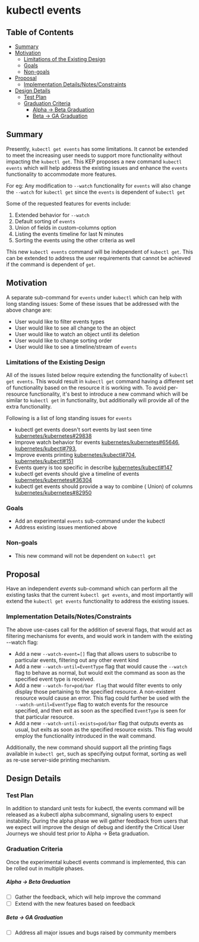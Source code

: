 # kubectl events

## Table of Contents

<!-- toc -->
- [Summary](#summary)
- [Motivation](#motivation)
  - [Limitations of the Existing Design](#limitations-of-the-existing-design)
  - [Goals](#goals)
  - [Non-goals](#non-goals)
- [Proposal](#proposal)
  - [Implementation Details/Notes/Constraints](#implementation-detailsnotesconstraints)
- [Design Details](#design-details)
  - [Test Plan](#test-plan)
  - [Graduation Criteria](#graduation-criteria)
      - [Alpha -&gt; Beta Graduation](#alpha---beta-graduation)
      - [Beta -&gt; GA Graduation](#beta---ga-graduation)
<!-- /toc -->

## Summary

Presently, `kubectl get events` has some limitations. It cannot be extended to meet the increasing user needs to
support more functionality without impacting the `kubectl get`. This KEP proposes a new command `kubectl events` which will help
address the existing issues and enhance the `events` functionality to accommodate more features.

For eg: Any modification to `--watch` functionality for `events` will also change the `--watch` for `kubectl get` since the `events` is dependent of `kubectl get`

Some of the requested features for events include:

1. Extended behavior for `--watch`
2. Default sorting of `events`
3. Union of fields in custom-columns option
4. Listing the events timeline for last N minutes
5. Sorting the events using the other criteria as well

This new `kubectl events` command will be independent of `kubectl get`. This can be
extended to address the user requirements that cannot be achieved if the command is dependent of `get`.

## Motivation

A separate sub-command for `events` under `kubectl` which can help with long standing issues:
Some of these issues that be addressed with the above change are:

- User would like to filter events types
- User would like to see all change to the an object
- User would like to watch an object until its deletion
- User would like to change sorting order
- User would like to see a timeline/stream of `events`

### Limitations of the Existing Design

All of the issues listed below require extending the functionality of `kubectl get events`.
This would result in `kubectl get` command having a different set of functionality based
on the resource it is working with. To avoid per-resource functionality, it's best to
introduce a new command which will be similar to `kubectl get` in functionality, but
additionally will provide all of the extra functionality.

Following is a list of long standing issues for `events`

- kubectl get events doesn't sort events by last seen time [kubernetes/kubernetes#29838](https://github.com/kubernetes/kubernetes/issues/29838)
- Improve watch behavior for events [kubernetes/kubernetes#65646](https://github.com/kubernetes/kubernetes/issues/65646), [kubernetes/kubectl#793](https://github.com/kubernetes/kubectl/issues/793),
- Improve events printing [kubernetes/kubectl#704](https://github.com/kubernetes/kubectl/issues/704), [kubernetes/kubectl#151](https://github.com/kubernetes/kubectl/issues/151)
- Events query is too specific in describe [kubernetes/kubectl#147](https://github.com/kubernetes/kubectl/issues/147)
- kubectl get events should give a timeline of events [kubernetes/kubernetes#36304](https://github.com/kubernetes/kubernetes/issues/36304)
- kubectl get events should provide a way to combine ( Union) of columns [kubernetes/kubernetes#82950](https://github.com/kubernetes/kubernetes/issues/82950)

### Goals

- Add an experimental `events` sub-command under the kubectl
- Address existing issues mentioned above

### Non-goals

- This new command will not be dependent on `kubectl get`

## Proposal

Have an independent *events* sub-command which can perform all the existing tasks that the current `kubectl get events`,
and most importantly will extend the `kubectl get events` functionality to address the existing issues.

### Implementation Details/Notes/Constraints

The above use-cases call for the addition of several flags, that would act as filtering mechanisms for events,
and would work in tandem with the existing --watch flag:
- Add a new `--watch-event=[]` flag that allows users to subscribe to particular events, filtering out any other event kind
- Add a new `--watch-until=EventType` flag that would cause the `--watch` flag to behave as normal, but would exit the command as soon as the specified event type is received.
- Add a new `--watch-for=pod/bar flag` that would filter events to only display those pertaining to the specified resource. A non-existent resource would cause an error. This flag could further be used with the `--watch-until=EventType` flag to watch events for the resource specified, and then exit as soon as the specified `EventType` is seen for that particular resource.
- Add a new `--watch-until-exists=pod/bar` flag that outputs events as usual, but exits as soon as the specified resource exists. This flag would employ the functionality introduced in the wait command.

Additionally, the new command should support all the printing flags available in `kubectl get`, such as specifying output format, sorting as well as re-use server-side printing mechanism.

## Design Details

### Test Plan

In addition to standard unit tests for kubectl, the events command will be released as a kubectl alpha subcommand, signaling users to expect instability. During the alpha phase we will gather feedback from users that we expect will improve the design of debug and identify the Critical User Journeys we should test prior to Alpha -> Beta graduation.

### Graduation Criteria

Once the experimental kubectl events command is implemented, this can be rolled out in multiple phases.

##### Alpha -> Beta Graduation
- [ ] Gather the feedback, which will help improve the command
- [ ] Extend with the new features based on feedback

##### Beta -> GA Graduation
- [ ] Address all major issues and bugs raised by community members
